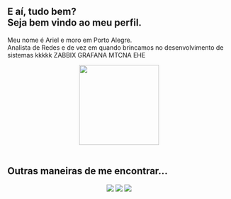 ### 
<div align="left">
  <h2>
    E aí, tudo bem?<br>
    Seja bem vindo ao meu perfil.
  </h2>
</div>
<div>
  <p>
    Meu nome é Ariel e moro em Porto Alegre.<br>
    Analista de Redes e de vez em quando brincamos no desenvolvimento de sistemas kkkkk
    ZABBIX
    GRAFANA
    MTCNA
    EHE

    
  </p>
</div>


      
<div align="center">
  <img height="180em" src="https://github-readme-stats.vercel.app/api?username=arielpereeira&show_icons=true&theme=dark&include_all_commits=true&count_private=true"/> 
</div><br>
  <h2>Outras maneiras de me encontrar...</h2>
<div align="center" gap="5px">
  <a href="https://instagram.com/ariel_pereeira" target="_blank"><img src="https://img.shields.io/badge/-Instagram-%23E4405F?style=for-the-badge&logo=instagram&logoColor=white" target="_blank"></a>
  <a href = "mailto:projetosariel@gmail.com"><img src="https://img.shields.io/badge/-Gmail-%23333?style=for-the-badge&logo=gmail&logoColor=white" target="_blank"></a>
  <a href="https://www.linkedin.com/in/" target="https://www.linkedin.com/in/ariel-pereira-25b350233/"><img src="https://img.shields.io/badge/-LinkedIn-%230077B5?style=for-the-badge&logo=linkedin&logoColor=white" target="_blank"></a> 
</div>  
